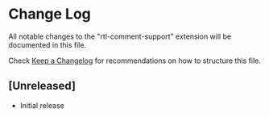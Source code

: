 # Change Log

All notable changes to the "rtl-comment-support" extension will be documented in this file.

Check [Keep a Changelog](http://keepachangelog.com/) for recommendations on how to structure this file.

## [Unreleased]

- Initial release